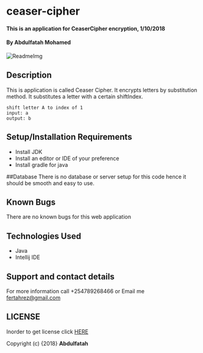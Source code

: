 # ceaser-cipher
#### This is an application for CeaserCipher encryption, 1/10/2018
#### By **Abdulfatah Mohamed**
![ReadmeImg](https://upload.wikimedia.org/wikipedia/commons/thumb/4/4a/Caesar_cipher_left_shift_of_3.svg/1200px-Caesar_cipher_left_shift_of_3.svg.png "Optional title")
## Description
This is application is called Ceaser Cipher. It encrypts letters by substitution method. It substitutes a letter with a certain shiftIndex. 
```
shift letter A to index of 1
input: a
output: b
```
## Setup/Installation Requirements
* Install JDK 
* Install an editor or IDE of your preference
* Install gradle for java

##Database
There is no database or server setup for this code hence it should be smooth and easy to use.

## Known Bugs
There are no known bugs for this web application

## Technologies Used
* Java
* Intellij IDE
## Support and contact details
For more information call +254789268466 or Email me fertahrez@gmail.com

## LICENSE
Inorder to get license click [HERE](LICENSE.md)

Copyright (c) {2018} **Abdulfatah**
